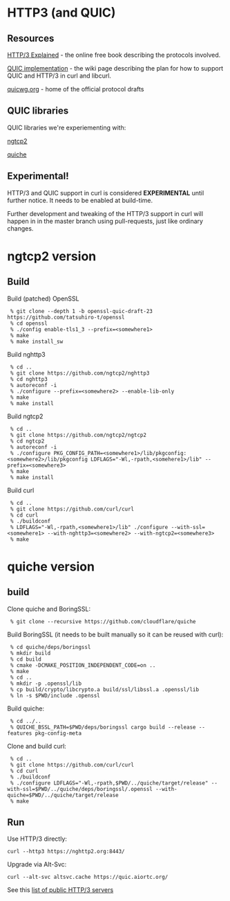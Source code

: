 # HTTP3 (and QUIC)

## Resources

[HTTP/3 Explained](https://daniel.haxx.se/http3-explained/) - the online free
book describing the protocols involved.

[QUIC implementation](https://github.com/curl/curl/wiki/QUIC-implementation) -
the wiki page describing the plan for how to support QUIC and HTTP/3 in curl
and libcurl.

[quicwg.org](https://quicwg.org/) - home of the official protocol drafts

## QUIC libraries

QUIC libraries we're experiementing with:

[ngtcp2](https://github.com/ngtcp2/ngtcp2)

[quiche](https://github.com/cloudflare/quiche)

## Experimental!

HTTP/3 and QUIC support in curl is considered **EXPERIMENTAL** until further
notice. It needs to be enabled at build-time.

Further development and tweaking of the HTTP/3 support in curl will happen in
in the master branch using pull-requests, just like ordinary changes.

# ngtcp2 version

## Build

Build (patched) OpenSSL

     % git clone --depth 1 -b openssl-quic-draft-23 https://github.com/tatsuhiro-t/openssl
     % cd openssl
     % ./config enable-tls1_3 --prefix=<somewhere1>
     % make
     % make install_sw

Build nghttp3

     % cd ..
     % git clone https://github.com/ngtcp2/nghttp3
     % cd nghttp3
     % autoreconf -i
     % ./configure --prefix=<somewhere2> --enable-lib-only
     % make
     % make install

Build ngtcp2

     % cd ..
     % git clone https://github.com/ngtcp2/ngtcp2
     % cd ngtcp2
     % autoreconf -i
     % ./configure PKG_CONFIG_PATH=<somewhere1>/lib/pkgconfig:<somewhere2>/lib/pkgconfig LDFLAGS="-Wl,-rpath,<somehere1>/lib" --prefix=<somewhere3>
     % make
     % make install

Build curl

     % cd ..
     % git clone https://github.com/curl/curl
     % cd curl
     % ./buildconf
     % LDFLAGS="-Wl,-rpath,<somewhere1>/lib" ./configure --with-ssl=<somewhere1> --with-nghttp3=<somewhere2> --with-ngtcp2=<somewhere3>
     % make

# quiche version

## build

Clone quiche and BoringSSL:

     % git clone --recursive https://github.com/cloudflare/quiche

Build BoringSSL (it needs to be built manually so it can be reused with curl):

     % cd quiche/deps/boringssl
     % mkdir build
     % cd build
     % cmake -DCMAKE_POSITION_INDEPENDENT_CODE=on ..
     % make
     % cd ..
     % mkdir -p .openssl/lib
     % cp build/crypto/libcrypto.a build/ssl/libssl.a .openssl/lib
     % ln -s $PWD/include .openssl

Build quiche:

     % cd ../..
     % QUICHE_BSSL_PATH=$PWD/deps/boringssl cargo build --release --features pkg-config-meta

Clone and build curl:

     % cd ..
     % git clone https://github.com/curl/curl
     % cd curl
     % ./buildconf
     % ./configure LDFLAGS="-Wl,-rpath,$PWD/../quiche/target/release" --with-ssl=$PWD/../quiche/deps/boringssl/.openssl --with-quiche=$PWD/../quiche/target/release
     % make

## Run

Use HTTP/3 directly:

    curl --http3 https://nghttp2.org:8443/

Upgrade via Alt-Svc:

    curl --alt-svc altsvc.cache https://quic.aiortc.org/

See this [list of public HTTP/3 servers](https://bagder.github.io/HTTP3-test/)

